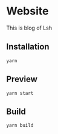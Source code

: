 # Website

This is blog of Lsh

## Installation

```shell
yarn
```
## Preview

```shell
yarn start
```

## Build

```shell
yarn build
```

